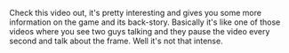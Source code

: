 

Check this video out, it's pretty interesting and gives you some more information on the game and its back-story. Basically it's like one of those videos where you see two guys talking and they pause the video every second and talk about the frame. Well it's not that intense.


